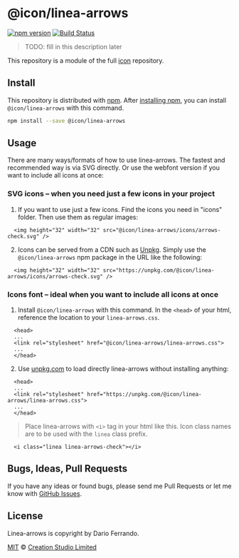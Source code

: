 # @icon/linea-arrows

[![npm version](https://img.shields.io/npm/v/@icon/linea-arrows.svg)](https://www.npmjs.org/package/@icon/linea-arrows)
[![Build Status](https://travis-ci.org/icon/icon.svg?branch=master)](https://travis-ci.org/icon/icon)

> TODO: fill in this description later

This repository is a module of the full [icon][icon] repository.

## Install

This repository is distributed with [npm]. After [installing npm][install-npm], you can install `@icon/linea-arrows` with this command.

```bash
npm install --save @icon/linea-arrows
```

## Usage

There are many ways/formats of how to use linea-arrows. The fastest and recommended way is via SVG directly. Or use the webfont version if you want to include all icons at once:

### SVG icons – when you need just a few icons in your project

  1. If you want to use just a few icons. Find the icons you need in "icons" folder. Then use them as regular images:

```
  <img height="32" width="32" src="@icon/linea-arrows/icons/arrows-check.svg" />
```

  2. Icons can be served from a CDN such as [Unpkg][Unpkg]. Simply use the `@icon/linea-arrows` npm package in the URL like the following:

```
  <img height="32" width="32" src="https://unpkg.com/@icon/linea-arrows/icons/arrows-check.svg" />
```

### Icons font – ideal when you want to include all icons at once

  1. Install `@icon/linea-arrows` with this command. In the `<head>` of your html, reference the location to your `linea-arrows.css`.

```
  <head>
  ...
  <link rel="stylesheet" href="@icon/linea-arrows/linea-arrows.css">
  ...
  </head>
```

  2. Use [unpkg.com][Unpkg] to load directly linea-arrows without installing anything:

```
  <head>
  ...
  <link rel="stylesheet" href="https://unpkg.com/@icon/linea-arrows/linea-arrows.css">
  ...
  </head>
```

> Place linea-arrows with `<i>` tag in your html like this. Icon class names are to be used with the `linea` class prefix.

```
  <i class="linea linea-arrows-check"></i>
```


## Bugs, Ideas, Pull Requests

If you have any ideas or found bugs, please send me Pull Requests or let me know with [GitHub Issues][github issues].

## License

Linea-arrows is copyright by Dario Ferrando.

[MIT](./LICENSE) &copy; [Creation Studio Limited](https://creationstudio.com/)

[icon]: https://github.com/icon/icon
[docs]: http://icon.github.io/
[npm]: https://www.npmjs.com/
[install-npm]: https://docs.npmjs.com/getting-started/installing-node
[sass]: http://sass-lang.com/
[github issues]: https://github.com/thecreation/icons/issues
[Unpkg]: https://unpkg.com